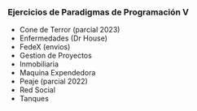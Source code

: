 ### Ejercicios de Paradigmas de Programación V

- Cone de Terror (parcial 2023)
- Enfermedades (Dr House)
- FedeX (envios)
- Gestion de Proyectos
- Inmobiliaria
- Maquina Expendedora
- Peaje (parcial 2022)
- Red Social
- Tanques